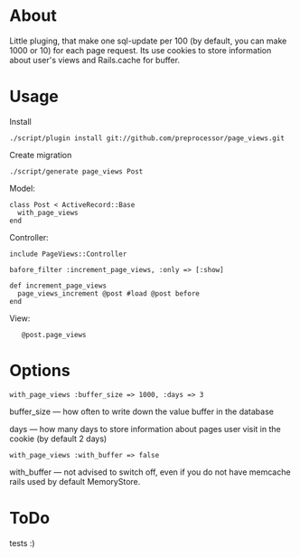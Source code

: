 About
====

Little pluging, that make one sql-update per 100 (by default, you can make 1000 or 10) for each page request. Its use cookies to store information about user's views and Rails.cache for buffer.

Usage
====

Install

	./script/plugin install git://github.com/preprocessor/page_views.git

Create migration

	./script/generate page_views Post

Model:

	class Post < ActiveRecord::Base
	  with_page_views
	end

Controller:

	include PageViews::Controller

	bafore_filter :increment_page_views, :only => [:show]

	def increment_page_views
	  page_views_increment @post #load @post before
	end

View:
        
       @post.page_views


Options
====

	with_page_views :buffer_size => 1000, :days => 3

buffer_size — how often to write down the value buffer in the database

days — how many days to store information about pages user visit in the cookie (by default 2 days)

	with_page_views :with_buffer => false

with_buffer — not advised to switch off, even if you do not have memcache rails used by default MemoryStore. 

ToDo
====

tests :)